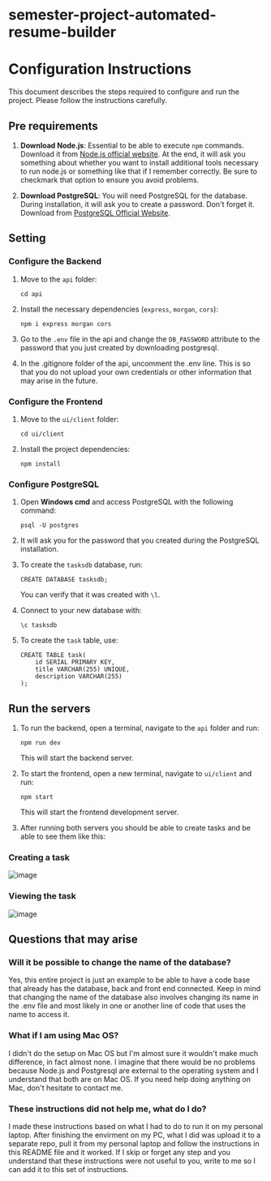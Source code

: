 # semester-project-automated-resume-builder
# Configuration Instructions

This document describes the steps required to configure and run the project. Please follow the instructions carefully.

## Pre requirements

1. **Download Node.js**: Essential to be able to execute `npm` commands. Download it from [Node.js official website](https://nodejs.org/). At the end, it will ask you something about whether you want to install additional tools necessary to run node.js or something like that if I remember correctly. Be sure to checkmark that option to ensure you avoid problems.

2. **Download PostgreSQL**: You will need PostgreSQL for the database. During installation, it will ask you to create a password. Don't forget it. Download from [PostgreSQL Official Website](https://www.postgresql.org/download/).

## Setting

### Configure the Backend

1. Move to the `api` folder:
    ```
    cd api
    ```
2. Install the necessary dependencies (`express`, `morgan`, `cors`):
    ```
    npm i express morgan cors
    ```
5. Go to the `.env` file in the api and change the `DB_PASSWORD` attribute to the password that you just created by downloading postgresql.
   
6. In the .gitignore folder of the api, uncomment the .env line. This is so that you do not upload your own credentials or other information that may arise in the future.

### Configure the Frontend

1. Move to the `ui/client` folder:
    ```
    cd ui/client
    ```
2. Install the project dependencies:
    ```
    npm install
    ```

### Configure PostgreSQL

1. Open **Windows cmd** and access PostgreSQL with the following command:
    ```
    psql -U postgres
    ```
2. It will ask you for the password that you created during the PostgreSQL installation.

3. To create the `tasksdb` database, run:
    ```
    CREATE DATABASE tasksdb;
    ```
    You can verify that it was created with `\l`.

4. Connect to your new database with:
    ```
    \c tasksdb
    ```

5. To create the `task` table, use:
    ```
    CREATE TABLE task(
        id SERIAL PRIMARY KEY,
        title VARCHAR(255) UNIQUE,
        description VARCHAR(255)
    );
    ```

## Run the servers

1. To run the backend, open a terminal, navigate to the `api` folder and run:
    ```
    npm run dev
    ```
    This will start the backend server.

2. To start the frontend, open a new terminal, navigate to `ui/client` and run:
    ```
    npm start
    ```
    This will start the frontend development server.

3. After running both servers you should be able to create tasks and be able to see them like this:

### Creating a task
![image](https://github.com/uprm-inso4115-2023-2024-s2/semester-project-automated-resume-builder/assets/95184925/40a5ebc3-fb0c-4820-a913-3182300a99d4)

### Viewing the task
![image](https://github.com/uprm-inso4115-2023-2024-s2/semester-project-automated-resume-builder/assets/95184925/1e778cf2-e657-4dd8-8091-9ee25d394c72)


## Questions that may arise

### Will it be possible to change the name of the database?
Yes, this entire project is just an example to be able to have a code base that already has the database, back and front end connected. Keep in mind that changing the name of the database also involves changing its name in the .env file and most likely in one or another line of code that uses the name to access it.

### What if I am using Mac OS?
I didn't do the setup on Mac OS but I'm almost sure it wouldn't make much difference, in fact almost none. I imagine that there would be no problems because Node.js and Postgresql are external to the operating system and I understand that both are on Mac OS. If you need help doing anything on Mac, don't hesitate to contact me.

### These instructions did not help me, what do I do?
I made these instructions based on what I had to do to run it on my personal laptop. After finishing the envirment on my PC, what I did was upload it to a separate repo, pull it from my personal laptop and follow the instructions in this README file and it worked. If I skip or forget any step and you understand that these instructions were not useful to you, write to me so I can add it to this set of instructions.

